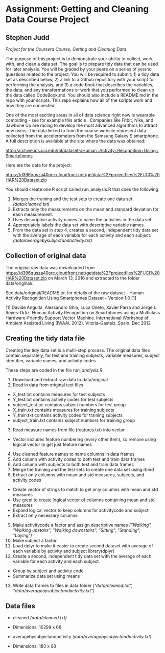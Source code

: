 # Assignment: Getting and Cleaning Data Course Project
## Stephen Judd
*Project for the Coursera Course, Getting and Cleaning Data*

The purpose of this project is to demonstrate your ability to collect, work with, and clean a data set. The goal is to prepare tidy data that can be used for later analysis. You will be graded by your peers on a series of yes/no questions related to the project. You will be required to submit: 1) a tidy data set as described below, 2) a link to a Github repository with your script for performing the analysis, and 3) a code book that describes the variables, the data, and any transformations or work that you performed to clean up the data called CodeBook.md. You should also include a README.md in the repo with your scripts. This repo explains how all of the scripts work and how they are connected.

One of the most exciting areas in all of data science right now is wearable computing - see for example this article . Companies like Fitbit, Nike, and Jawbone Up are racing to develop the most advanced algorithms to attract new users. The data linked to from the course website represent data collected from the accelerometers from the Samsung Galaxy S smartphone. A full description is available at the site where the data was obtained:

http://archive.ics.uci.edu/ml/datasets/Human+Activity+Recognition+Using+Smartphones

Here are the data for the project:

https://d396qusza40orc.cloudfront.net/getdata%2Fprojectfiles%2FUCI%20HAR%20Dataset.zip

You should create one R script called run_analysis.R that does the following.

1. Merges the training and the test sets to create one data set. *(data/cleaned.txt)*
2. Extracts only the measurements on the mean and standard deviation for each measurement.
3. Uses descriptive activity names to name the activities in the data set
4. Appropriately labels the data set with descriptive variable names.
5. From the data set in step 4, creates a second, independent tidy data set with the average of each variable for each activity and each subject. *(data/averagebysubjectandactivity.txt)*

## Collection of original data
The original raw data was downloaded from https://d396qusza40orc.cloudfront.net/getdata%2Fprojectfiles%2FUCI%20HAR%20Dataset.zip on March 13, 2016 and extracted to the folder data/original/. 

See data/original/README.txt for details of the raw dataset - Human Activity Recognition Using Smartphones Dataset - Version 1.0 [1]

[1] Davide Anguita, Alessandro Ghio, Luca Oneto, Xavier Parra and Jorge L. Reyes-Ortiz. Human Activity Recognition on Smartphones using a Multiclass Hardware-Friendly Support Vector Machine. International Workshop of Ambient Assisted Living (IWAAL 2012). Vitoria-Gasteiz, Spain. Dec 2012

## Creating the tidy data file
Creating the tidy data set is a multi-step process. The original data files contain separately, for test and training subjects, variable measures, subject identifier, variable names, and activity codes.

These steps are coded in the file *run_analysis.R*

1. Download and extract raw data to data/original
2. Read in data from original text files
  + X_test.txt contains measures for test subjects
  + Y_test.txt contains activity codes for test subjects
  + subject_test.txt contains subject numbers for test group
  + X_train.txt contains measures for training subjects
  + Y_train.txt contains activity codes for training subjects
  + subject_train.txt contains subject numbers for training group
3. Read measure names from file (features.txt) into vector
  + Vector includes feature numbering (every other item), so remove using logical vector to get just feature names
4. Use cleaned feature names to name columns in data frames
5. Add column with activity codes to both test and train data frames
6. Add column with subjects to both test and train data frames
7. Merge the training and the test sets to create one data set using rbind
8. Extract only columns with mean and std measures, subjects, and activity codes
  + Create vector of strngs to match to get only columns with mean and std measures
  + Use grepl to create logical vector of columns containing mean and std measures
  + Expand logical vector to keep columns for activitycode and subject
  + Extract only necessary columns:
9. Make activitycode a factor and assign descriptive names *("Walking", "Walking upstairs", "Walking downstairs", "Sitting", "Standing", "Laying")*
10. Make subject a factor
11. Load dplyr to make it easier to create second dataset with average of each variable by activity and subject
library(dplyr)
12. Create a second, independent tidy data set with the average of each variable for each activity and each subject.
  + Group by subject and activity code 
  + Summarize data set using means
13. Write data frames to files in data folder *("data/cleaned.txt", "data/averagebysubjectandactivity.txt")*

## Data files
*  cleaned *(data/cleaned.txt)*
  + Dimensions: 10299 x 68
                                                               
* averagebysubjectandactivity *(data/averagebysubjectandactivity.txt)*
 + Dimensions: 180 x 68

